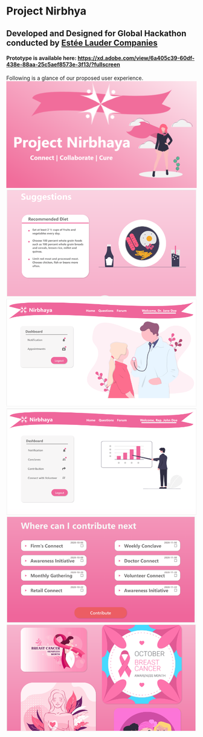 # Project Nirbhya

## Developed and Designed for Global Hackathon conducted by [Estée Lauder Companies](https://elchackathon.com/)

#### Prototype is available here: https://xd.adobe.com/view/6a405c39-60df-438e-88aa-25c5aef8573e-3f13/?fullscreen
Following is a glance of our proposed user experience.
![](https://github.com/hackForPink/project_nirbhaya/blob/master/images/theme.png)
![](https://github.com/hackForPink/project_nirbhaya/blob/master/images/diet.png)
![](https://github.com/hackForPink/project_nirbhaya/blob/master/images/doc.png)
![](https://github.com/hackForPink/project_nirbhaya/blob/master/images/rep.png)
![](https://github.com/hackForPink/project_nirbhaya/blob/master/images/firm.png)
![](https://github.com/hackForPink/project_nirbhaya/blob/master/images/vol.png)

